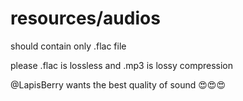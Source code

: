 # resources/audios
should contain only .flac file

please .flac is lossless and .mp3 is lossy compression

@LapisBerry wants the best quality of sound 😍😍😍